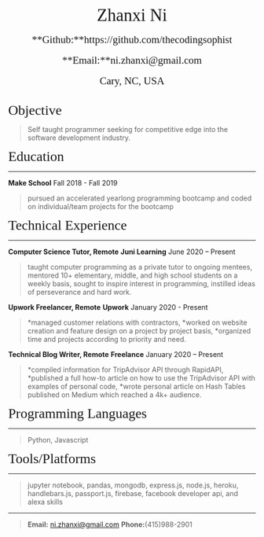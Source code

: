 
<center><span style="font-family:Didot; font-size:2.5em;">Zhanxi Ni</span></center><br />
<center><span style="font-family:Didot; font-size:1.5em;">**Github:**https://github.com/thecodingsophist</span></center><br />
<center><span style="font-family:Didot; font-size:1.5em;">**Email:**ni.zhanxi@gmail.com</span></center><br />
<center><span style="font-family:Didot; font-size:1.5em;">Cary, NC, USA
</span></center><br />

<span style="font-family:Didot; font-size:2em;">Objective</span>
> Self taught programmer seeking for competitive edge into the software development industry.



<span style="font-family:Didot; font-size:2em;">Education</span>
<br />
- - - -

**Make School**                               Fall 2018 - Fall 2019

>pursued an accelerated yearlong programming bootcamp and coded on individual/team projects for the bootcamp

<span style="font-family:Didot; font-size:2em;">Technical Experience</span>
<br />
- - - -

**Computer Science Tutor, Remote**
**Juni Learning**               June 2020 – Present
> taught computer programming as a private tutor to ongoing mentees,
> mentored 10+ elementary, middle, and high school students on a weekly basis,
> sought to inspire interest in programming,
> instilled ideas of perseverance and hard work.


**Upwork Freelancer, Remote**
**Upwork**        January 2020 - Present
> *managed customer relations with contractors,
> *worked on website creation and feature design on a project by project basis,
> *organized time and projects according to priority and need.


**Technical Blog Writer, Remote**
**Freelance**    January 2020 – Present
> *compiled information for TripAdvisor API through RapidAPI,
> *published a full how-to article on how to use the TripAdvisor API with examples of personal code,
> *wrote personal article on Hash Tables published on Medium which reached a 4k+ audience.



<span style="font-family:Didot; font-size:2em;">Programming Languages</span>
<br />
- - - -

   > Python, Javascript

<span style="font-family:Didot; font-size:2em;">Tools/Platforms</span>
<br />
- - - -

> jupyter notebook, pandas, mongodb, express.js, node.js, heroku, handlebars.js, passport.js, firebase, facebook developer
 api, and alexa skills
 


- - - -
> **Email:** ni.zhanxi@gmail.com
> **Phone:**(415)988-2901
